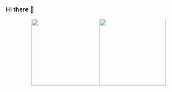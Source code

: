 ### Hi there 👋

 <div align="center">
  <a href="https://github.com/JhonatanSiqueira">
  <img height="180em" src="https://github-readme-stats.vercel.app/api?username=JhonatanSiqueira&show_icons=true&theme=react&include_all_commits=true&count_private=true"/>
  <img height="180em" src="https://github-readme-stats.vercel.app/api/top-langs/?username=JhonatanSiqueira&layout=compact&langs_count=7&theme=react"/>
</div>
